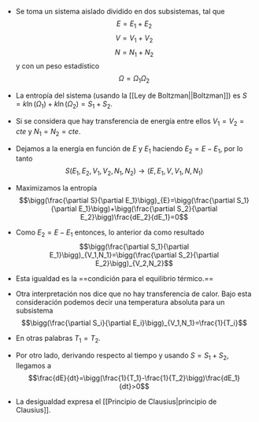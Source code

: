 - Se toma un sistema aislado dividido en dos subsistemas, tal que $$E=E_1+E_2$$ $$V=V_1+V_2$$$$N=N_1+N_2$$ y con un peso estadístico $$\Omega=\Omega_1\Omega_2$$
- La entropía del sistema (usando la [[Ley de Boltzman||Boltzman]]) es $S=k\ln(\Omega_1)+k\ln(\Omega_2)=S_1+S_2$.

- Si se considera que hay transferencia de energía entre ellos $V_1=V_2=cte$ y $N_1=N_2=cte$.
- Dejamos a la energía en función de $E$ y $E_1$ haciendo $E_2=E-E_1$, por lo tanto $$S(E_1,E_2,V_1,V_2,N_1,N_2)\to(E,E_1,V,V_1,N,N_1)$$
- Maximizamos la entropía $$\bigg(\frac{\partial S}{\partial E_1}\bigg)_{E}=\bigg(\frac{\partial S_1}{\partial E_1}\bigg)+\bigg(\frac{\partial S_2}{\partial E_2}\bigg)\frac{dE_2}{dE_1}=0$$
- Como $E_2=E-E_1$ entonces, lo anterior da como resultado $$\bigg(\frac{\partial S_1}{\partial E_1}\bigg)_{V_1,N_1}=\bigg(\frac{\partial S_2}{\partial E_2}\bigg)_{V_2,N_2}$$
- Esta igualdad es la ==condición para el equilibrio térmico.== 

- Otra interpretación nos dice que no hay transferencia de calor. Bajo esta consideración podemos decir una temperatura absoluta para un subsistema $$\bigg(\frac{\partial S_i}{\partial E_i}\bigg)_{V_1,N_1}=\frac{1}{T_i}$$
- En otras palabras $T_1=T_2$.

- Por otro lado, derivando respecto al tiempo y usando $S=S_1+S_2$, llegamos a $$\frac{dE}{dt}=\bigg(\frac{1}{T_1}-\frac{1}{T_2}\bigg)\frac{dE_1}{dt}>0$$
- La desigualdad expresa el [[Principio de Clausius|principio de Clausius]].